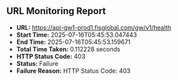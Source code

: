 ## URL Monitoring Report

- **URL:** https://api-gw1-prod1.fisglobal.com/gw/v1/health
- **Start Time:** 2025-07-16T05:45:53.047443
- **End Time:** 2025-07-16T05:45:53.159671
- **Total Time Taken:** 0.112228 seconds
- **HTTP Status Code:** 403
- **Status:** Failure
- **Failure Reason:** HTTP Status Code: 403
